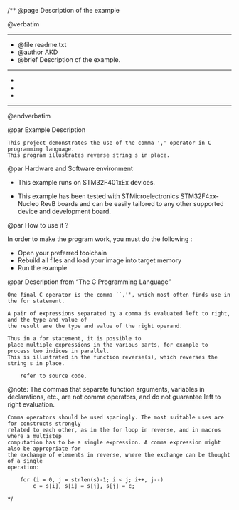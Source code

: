 /**
  @page Description of the example
  
  @verbatim
  ******************************************************************************
  * @file    readme.txt 
  * @author  AKD
  * @brief   Description of the example.
  ******************************************************************************
  *
  *
  *
  ******************************************************************************
  @endverbatim

@par Example Description

	This project demonstrates the use of the comma ',' operator in C programming language.
	This program illustrates reverse string s in place.
	

@par Hardware and Software environment  

  - This example runs on STM32F401xEx devices.
    
  - This example has been tested with STMicroelectronics STM32F4xx-Nucleo RevB 
    boards and can be easily tailored to any other supported device 
    and development board.

@par How to use it ? 

In order to make the program work, you must do the following :
 - Open your preferred toolchain 
 - Rebuild all files and load your image into target memory
 - Run the example

@par Description from “The C Programming Language” 

	One final C operator is the comma ``,'', which most often finds use in the for statement. 

	A pair of expressions separated by a comma is evaluated left to right, and the type and value of
	the result are the type and value of the right operand. 
	
	Thus in a for statement, it is possible to
	place multiple expressions in the various parts, for example to process two indices in parallel.
	This is illustrated in the function reverse(s), which reverses the string s in place.
	
		refer to source code.

@note: The commas that separate function arguments, variables in declarations, etc., are not comma
	operators, and do not guarantee left to right evaluation.

	Comma operators should be used sparingly. The most suitable uses are for constructs strongly
	related to each other, as in the for loop in reverse, and in macros where a multistep
	computation has to be a single expression. A comma expression might also be appropriate for
	the exchange of elements in reverse, where the exchange can be thought of a single
	operation:

		for (i = 0, j = strlen(s)-1; i < j; i++, j--)
			c = s[i], s[i] = s[j], s[j] = c;
	
 */
